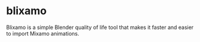 # blixamo
Blixamo is a simple Blender quality of life tool that makes it faster and easier to import Mixamo animations.
